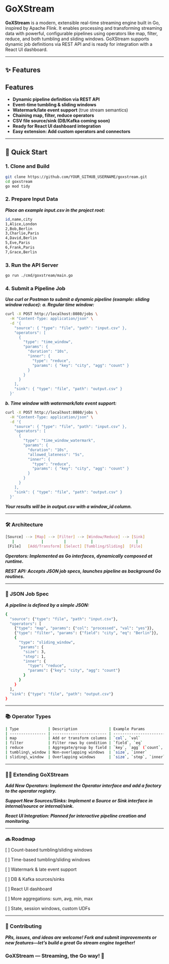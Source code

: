 # GoXStream

**GoXStream** is a modern, extensible real-time streaming engine built in Go, inspired by Apache Flink.
It enables processing and transforming streaming data with powerful, configurable pipelines using operators like map, filter, reduce, and both tumbling and sliding windows.
GoXStream supports dynamic job definitions via REST API and is ready for integration with a React UI dashboard.

---

## ✨ Features

## Features

- **Dynamic pipeline definition via REST API**
- **Event-time tumbling & sliding windows**
- **Watermark/late event support** (true stream semantics)
- **Chaining map, filter, reduce operators**
- **CSV file source/sink (DB/Kafka coming soon)**
- **Ready for React UI dashboard integration**
- **Easy extension: Add custom operators and connectors**

---

## 🚀 Quick Start

### 1. **Clone and Build**

```bash
git clone https://github.com/YOUR_GITHUB_USERNAME/goxstream.git
cd goxstream
go mod tidy
```
### 2. Prepare Input Data
***Place an example input.csv in the project root:***

```bash
id,name,city
1,Alice,London
2,Bob,Berlin
3,Charlie,Paris
4,David,Berlin
5,Eve,Paris
6,Frank,Paris
7,Grace,Berlin
```

### 3. Run the API Server
```bash
go run ./cmd/goxstream/main.go
```

### 4. Submit a Pipeline Job
***Use curl or Postman to submit a dynamic pipeline (example: sliding window reduce):***
***a. Regular time window:***


```bash
curl -X POST http://localhost:8080/jobs \
  -H "Content-Type: application/json" \
  -d '{
    "source": { "type": "file", "path": "input.csv" },
    "operators": [
      {
        "type": "time_window",
        "params": {
          "duration": "10s",
          "inner": {
            "type": "reduce",
            "params": { "key": "city", "agg": "count" }
          }
        }
      }
    ],
    "sink": { "type": "file", "path": "output.csv" }
  }'
```

***b. Time window with watermark/late event support:***
```bash
curl -X POST http://localhost:8080/jobs \
  -H "Content-Type: application/json" \
  -d '{
    "source": { "type": "file", "path": "input.csv" },
    "operators": [
      {
        "type": "time_window_watermark",
        "params": {
          "duration": "10s",
          "allowed_lateness": "5s",
          "inner": {
            "type": "reduce",
            "params": { "key": "city", "agg": "count" }
          }
        }
      }
    ],
    "sink": { "type": "file", "path": "output.csv" }
  }'

```
***Your results will be in output.csv with a window_id column.***

---

### 🛠️ Architecture
```bash
[Source] --> [Map] --> [Filter] --> [Window/Reduce] --> [Sink]
   |            |         |           |                   |
 [File]   [Add/Transform] [Select] [Tumbling/Sliding]  [File]

```

***Operators: Implemented as Go interfaces, dynamically composed at runtime.***

***REST API: Accepts JSON job specs, launches pipeline as background Go routines.***

---
### 📝 JSON Job Spec
***A pipeline is defined by a simple JSON:***

```bash
{
  "source": {"type": "file", "path": "input.csv"},
  "operators": [
    {"type": "map", "params": {"col": "processed", "val": "yes"}},
    {"type": "filter", "params": {"field": "city", "eq": "Berlin"}},
    {
      "type": "sliding_window",
      "params": {
        "size": 3,
        "step": 1,
        "inner": {
          "type": "reduce",
          "params": {"key": "city", "agg": "count"}
        }
      }
    }
  ],
  "sink": {"type": "file", "path": "output.csv"}
}

```


---

### 📚 Operator Types

```bash
| Type             | Description              | Example Params                        |
| ---------------- | ------------------------ | ------------------------------------- |
| map              | Add or transform columns | `col`, `val`                          |
| filter           | Filter rows by condition | `field`, `eq`                         |
| reduce           | Aggregate/group by field | `key`, `agg` (`count`, future: `sum`) |
| tumbling\_window | Non-overlapping windows  | `size`, `inner`                       |
| sliding\_window  | Overlapping windows      | `size`, `step`, `inner`               |
```

---

### 🧑‍💻 Extending GoXStream
***Add New Operators:
Implement the Operator interface and add a factory to the operator registry.***

***Support New Sources/Sinks:
Implement a Source or Sink interface in internal/source or internal/sink.***

***React UI Integration:
Planned for interactive pipeline creation and monitoring.***

---

### 🔜 Roadmap
 [ ] Count-based tumbling/sliding windows

 [ ] Time-based tumbling/sliding windows

 [ ] Watermark & late event support

 [ ] DB & Kafka sources/sinks

 [ ] React UI dashboard

 [ ] More aggregations: sum, avg, min, max

 [ ] State, session windows, custom UDFs

---


 ### 🙌 Contributing
***PRs, issues, and ideas are welcome!
Fork and submit improvements or new features—let’s build a great Go stream engine together!***


### GoXStream — Streaming, the Go way! 🚀